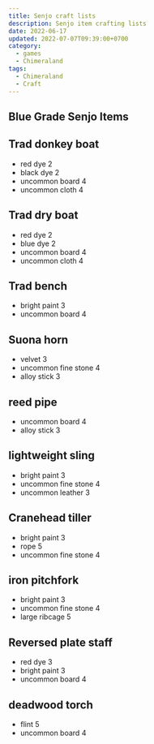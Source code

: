 ```yaml
---
title: Senjo craft lists
description: Senjo item crafting lists
date: 2022-06-17
updated: 2022-07-07T09:39:00+0700
category:
  - games
  - Chimeraland
tags:
  - Chimeraland
  - Craft
---
```


<!-- include index2/update.html -->

## Blue Grade Senjo Items

## Trad donkey boat
- red dye 2
- black dye 2
- uncommon board 4
- uncommon cloth 4

## Trad dry boat
- red dye 2
- blue dye 2
- uncommon board 4
- uncommon cloth 4

## Trad bench
- bright paint 3
- uncommon board 4

## Suona horn
- velvet 3
- uncommon fine stone 4
- alloy stick 3

## reed pipe
- uncommon board 4
- alloy stick 3

## lightweight sling
- bright paint 3
- uncommon fine stone 4
- uncommon leather 3

## Cranehead tiller
- bright paint 3
- rope 5
- uncommon fine stone 4

## iron pitchfork
- bright paint 3
- uncommon fine stone 4
- large ribcage 5

## Reversed plate staff
- red dye 3
- bright paint 3
- uncommon board 4

## deadwood torch
- flint 5
- uncommon board 4

